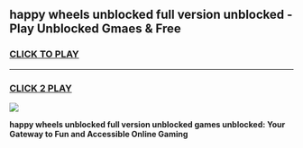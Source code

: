 
## happy wheels unblocked full version unblocked - Play Unblocked Gmaes & Free
<h3>
<a href="https://news.freeplayer.one?title=happy_wheels_unblocked_full_version_unblocked&ref=23F">CLICK TO PLAY</a></h3>
<hr>

<h3>
<a href="https://news.freeplayer.one?title=happy_wheels_unblocked_full_version_unblocked&ref=23F">CLICK 2 PLAY</a>
  
</h3>

<a href="https://news.freeplayer.one?title=happy_wheels_unblocked_full_version_unblocked&ref=23F/"><img src="https://clearcache.store/games.png"></a>


**happy wheels unblocked full version unblocked games unblocked: Your Gateway to Fun and Accessible Online Gaming**

